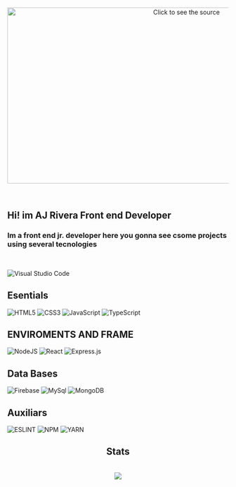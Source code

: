 <div align="center">

<br>

<img src="./hellowWolrd.svg" width="800" height="400" alt="Click to see the
source">

<br>

</div>

## Hi! im AJ Rivera Front end Developer

### Im a front end jr. developer here you gonna see csome projects using several tecnologies

<br/>

![Visual Studio Code](https://img.shields.io/badge/Visual_Studio_Code-0078D4?logo=visual%20studio%20code&logoColor=white)

## Esentials

![HTML5](https://img.shields.io/badge/HTML5-E34F26?logo=html5&logoColor=white)
![CSS3](https://img.shields.io/badge/CSS3-1572B6?logo=css3&logoColor=white)
![JavaScript](https://img.shields.io/badge/JavaScript-323330?logo=javascript&logoColor=F7DF1E)
![TypeScript](https://img.shields.io/badge/TypeScript-007ACC?logo=typescript&logoColor=white)

## ENVIROMENTS AND FRAME

![NodeJS](https://img.shields.io/badge/Node.js-339933?logo=nodedotjs&logoColor=white)
![React](https://img.shields.io/badge/React-20232A?logo=react&logoColor=61DAFB)
![Express.js](https://img.shields.io/badge/Express.js-464647?logo=express&logoColor=white)

## Data Bases

![Firebase](https://img.shields.io/badge/Firebase-ffca28?logo=firebase&logoColor=white)
![MySql](https://img.shields.io/badge/PostgreSQL-316192?logo=postgresql&logoColor=white)
![MongoDB](https://img.shields.io/badge/MongoDB-4EA94B?logo=mongodb&logoColor=white)

## Auxiliars

![ESLINT](https://img.shields.io/badge/eslint-3A33D1?logo=eslint&logoColor=white)
![NPM](https://img.shields.io/badge/NPM-CB3837?logo=npm&logoColor=white)
![YARN](https://img.shields.io/badge/YARN-2C8EBB?logo=yarn&logoColor=white)

## <div align="center"> Stats </div>

<br />

<div align="center">
<img src="https://github-readme-stats.vercel.app/api/top-langs/?username=JRIVERADDIAZ&hide_border=true&layout=compact" />  
</div>

<br/>
